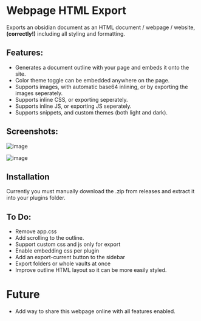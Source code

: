 # Webpage HTML Export

Exports an obsidian document as an HTML document / webpage / website, **(correctly!)** including all styling and formatting.

## Features:
- Generates a document outline with your page and embeds it onto the site.
- Color theme toggle can be embedded anywhere on the page.
- Supports images, with automatic base64 inlining, or by exporting the images seperately.
- Supports inline CSS, or exporting seperately.
- Supports inline JS, or exporting JS seperately.
- Supports snippets, and custom themes (both light and dark).

## Screenshots:

![image](https://user-images.githubusercontent.com/39423700/201344177-8488ecd6-4ece-4062-aca6-159b97290827.png)

![image](https://user-images.githubusercontent.com/39423700/201344257-3de6e781-f577-47d3-a1aa-c14a82ca8428.png)

## Installation

Currently you must manually download the .zip from releases and extract it into your plugins folder.

## To Do:
- Remove app.css
- Add scrolling to the outline.
- Support custom css and js only for export
- Enable embedding css per plugin
- Add an export-current button to the sidebar
- Export folders or whole vaults at once
- Improve outline HTML layout so it can be more easily styled.

# Future
- Add way to share this webpage online with all features enabled.

